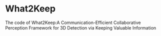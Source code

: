 # What2Keep
The code of What2Keep:A Communication-Efficient Collaborative Perception  Framework for 3D Detection via Keeping Valuable Information
